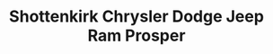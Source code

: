 ---
title: "Shottenkirk Chrysler Dodge Jeep Ram Prosper"
url: /prosper/shottenkirk-chrysler-dodge-jeep-ram-prosper/
shop: car
---